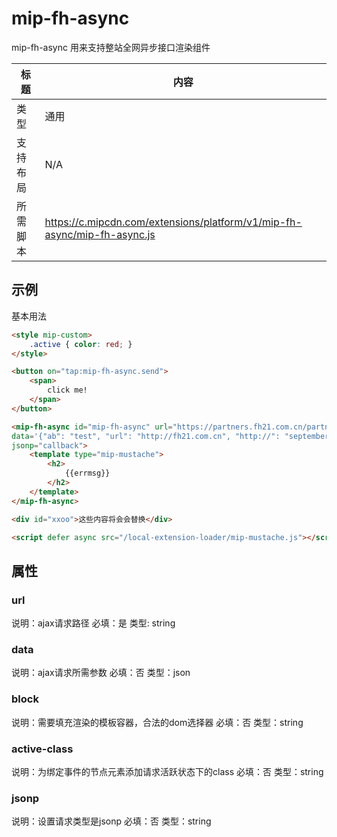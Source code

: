 # mip-fh-async 

mip-fh-async 用来支持整站全网异步接口渲染组件

标题|内容
----|----
类型|通用
支持布局|N/A
所需脚本|https://c.mipcdn.com/extensions/platform/v1/mip-fh-async/mip-fh-async.js

## 示例
基本用法

```html
<style mip-custom>
    .active { color: red; }
</style>

<button on="tap:mip-fh-async.send">
    <span>
        click me!
    </span>
</button>

<mip-fh-async id="mip-fh-async" url="https://partners.fh21.com.cn/partners/showcodejsonp?callback=?" 
data='{"ab": "test", "url": "http://fh21.com.cn", "http://": "september"}' block="div#xxoo" active-class="active" 
jsonp="callback">
    <template type="mip-mustache">
        <h2>
            {{errmsg}}
        </h2>
    </template>
</mip-fh-async>

<div id="xxoo">这些内容将会会替换</div>

<script defer async src="/local-extension-loader/mip-mustache.js"></script>
```

## 属性

### url 

说明：ajax请求路径
必填：是
类型: string

### data

说明：ajax请求所需参数
必填：否
类型：json

### block

说明：需要填充渲染的模板容器，合法的dom选择器
必填：否
类型：string

### active-class
说明：为绑定事件的节点元素添加请求活跃状态下的class
必填：否
类型：string

### jsonp
说明：设置请求类型是jsonp
必填：否
类型：string

